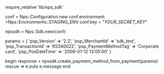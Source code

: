 require_relative 'lib/nps_sdk'

conf = Nps::Configuration.new
conf.environment =Nps::Environments::STAGING_ENV
conf.key = "_YOUR_SECRET_KEY_"

npssdk = Nps::Sdk.new(conf)

params = {
    'psp_Version' => '2.2',
    'psp_MerchantId' => 'sdk_test',
    'psp_TransactionId' => '65340022',
    'psp_PaymentMethodTag' => 'Corporate card',
    'psp_PosDateTime' => '2008-01-12 13:05:00'
}

begin 
    response = npssdk.create_payment_method_from_payment(params) 
rescue => e 
    puts e.message 
end 

